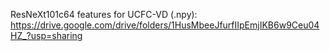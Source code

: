 ResNeXt101c64 features for UCFC-VD (.npy): https://drive.google.com/drive/folders/1HusMbeeJfurfIIpEmjIKB6w9Ceu04HZ_?usp=sharing 
